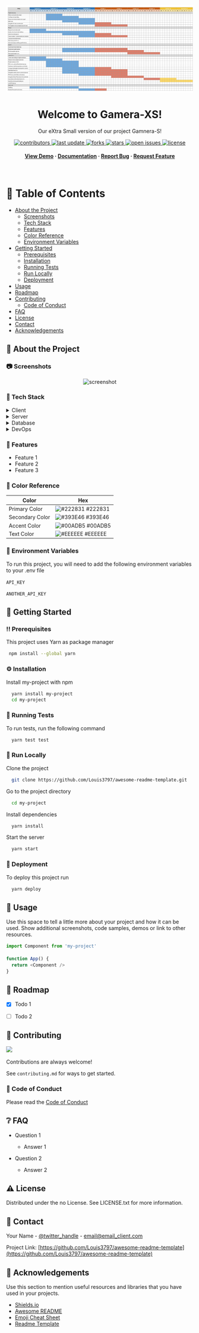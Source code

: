 <!--
Hey, thanks for using the awesome-readme-template template.  
If you have any enhancements, then fork this project and create a pull request 
or just open an issue with the label "enhancement".

Don't forget to give this project a star for additional support ;)
Maybe you can mention me or this repo in the acknowledgements too
-->
<div align="center">

  <img src="docs/2023 Timeline Overview - Gantt.jpg" alt="logo"/>
  <h1>Welcome to Gamera-XS!</h1>
  
  <p>
    Our eXtra Small version of our project Gamnera-S! 
  </p>
  
  
<!-- Badges -->
<p>
  <a href="https://github.com/Louis3797/awesome-readme-template/graphs/contributors">
    <img src="https://img.shields.io/github/contributors/Louis3797/awesome-readme-template" alt="contributors" />
  </a>
  <a href="">
    <img src="https://img.shields.io/github/last-commit/Louis3797/awesome-readme-template" alt="last update" />
  </a>
  <a href="https://github.com/Louis3797/awesome-readme-template/network/members">
    <img src="https://img.shields.io/github/forks/Louis3797/awesome-readme-template" alt="forks" />
  </a>
  <a href="https://github.com/Louis3797/awesome-readme-template/stargazers">
    <img src="https://img.shields.io/github/stars/Louis3797/awesome-readme-template" alt="stars" />
  </a>
  <a href="https://github.com/Louis3797/awesome-readme-template/issues/">
    <img src="https://img.shields.io/github/issues/Louis3797/awesome-readme-template" alt="open issues" />
  </a>
  <a href="https://github.com/Louis3797/awesome-readme-template/blob/master/LICENSE">
    <img src="https://img.shields.io/github/license/Louis3797/awesome-readme-template.svg" alt="license" />
  </a>
</p>
   
<h4>
    <a href="https://github.com/Louis3797/awesome-readme-template/">View Demo</a>
  <span> · </span>
    <a href="https://github.com/Louis3797/awesome-readme-template">Documentation</a>
  <span> · </span>
    <a href="https://github.com/Louis3797/awesome-readme-template/issues/">Report Bug</a>
  <span> · </span>
    <a href="https://github.com/Louis3797/awesome-readme-template/issues/">Request Feature</a>
  </h4>
</div>

<br />

<!-- Table of Contents -->
# :notebook_with_decorative_cover: Table of Contents

- [About the Project](#star2-about-the-project)
  * [Screenshots](#camera-screenshots)
  * [Tech Stack](#space_invader-tech-stack)
  * [Features](#dart-features)
  * [Color Reference](#art-color-reference)
  * [Environment Variables](#key-environment-variables)
- [Getting Started](#toolbox-getting-started)
  * [Prerequisites](#bangbang-prerequisites)
  * [Installation](#gear-installation)
  * [Running Tests](#test_tube-running-tests)
  * [Run Locally](#running-run-locally)
  * [Deployment](#triangular_flag_on_post-deployment)
- [Usage](#eyes-usage)
- [Roadmap](#compass-roadmap)
- [Contributing](#wave-contributing)
  * [Code of Conduct](#scroll-code-of-conduct)
- [FAQ](#grey_question-faq)
- [License](#warning-license)
- [Contact](#handshake-contact)
- [Acknowledgements](#gem-acknowledgements)

  

<!-- About the Project -->
## :star2: About the Project


<!-- Screenshots -->
### :camera: Screenshots

<div align="center"> 
  <img src="https://placehold.co/600x400?text=Your+Screenshot+here" alt="screenshot" />
</div>


<!-- TechStack -->
### :space_invader: Tech Stack

<details>
  <summary>Client</summary>
  <ul>
    <li><a href="https://www.typescriptlang.org/">Typescript</a></li>
    <li><a href="https://nextjs.org/">Next.js</a></li>
    <li><a href="https://reactjs.org/">React.js</a></li>
    <li><a href="https://tailwindcss.com/">TailwindCSS</a></li>
  </ul>
</details>

<details>
  <summary>Server</summary>
  <ul>
    <li><a href="https://www.typescriptlang.org/">Typescript</a></li>
    <li><a href="https://expressjs.com/">Express.js</a></li>
    <li><a href="https://go.dev/">Golang</a></li>
    <li><a href="https://nestjs.com/">Nest.js</a></li>
    <li><a href="https://socket.io/">SocketIO</a></li>
    <li><a href="https://www.prisma.io/">Prisma</a></li>    
    <li><a href="https://www.apollographql.com/">Apollo</a></li>
    <li><a href="https://graphql.org/">GraphQL</a></li>
  </ul>
</details>

<details>
<summary>Database</summary>
  <ul>
    <li><a href="https://www.mysql.com/">MySQL</a></li>
    <li><a href="https://www.postgresql.org/">PostgreSQL</a></li>
    <li><a href="https://redis.io/">Redis</a></li>
    <li><a href="https://neo4j.com/">Neo4j</a></li>
    <li><a href="https://www.mongodb.com/">MongoDB</a></li>
  </ul>
</details>

<details>
<summary>DevOps</summary>
  <ul>
    <li><a href="https://www.docker.com/">Docker</a></li>
    <li><a href="https://www.jenkins.io/">Jenkins</a></li>
    <li><a href="https://circleci.com/">CircleCLI</a></li>
  </ul>
</details>

<!-- Features -->
### :dart: Features

- Feature 1
- Feature 2
- Feature 3

<!-- Color Reference -->
### :art: Color Reference

| Color             | Hex                                                                |
| ----------------- | ------------------------------------------------------------------ |
| Primary Color | ![#222831](https://via.placeholder.com/10/222831?text=+) #222831 |
| Secondary Color | ![#393E46](https://via.placeholder.com/10/393E46?text=+) #393E46 |
| Accent Color | ![#00ADB5](https://via.placeholder.com/10/00ADB5?text=+) #00ADB5 |
| Text Color | ![#EEEEEE](https://via.placeholder.com/10/EEEEEE?text=+) #EEEEEE |


<!-- Env Variables -->
### :key: Environment Variables

To run this project, you will need to add the following environment variables to your .env file

`API_KEY`

`ANOTHER_API_KEY`

<!-- Getting Started -->
## 	:toolbox: Getting Started

<!-- Prerequisites -->
### :bangbang: Prerequisites

This project uses Yarn as package manager

```bash
 npm install --global yarn
```

<!-- Installation -->
### :gear: Installation

Install my-project with npm

```bash
  yarn install my-project
  cd my-project
```
   
<!-- Running Tests -->
### :test_tube: Running Tests

To run tests, run the following command

```bash
  yarn test test
```

<!-- Run Locally -->
### :running: Run Locally

Clone the project

```bash
  git clone https://github.com/Louis3797/awesome-readme-template.git
```

Go to the project directory

```bash
  cd my-project
```

Install dependencies

```bash
  yarn install
```

Start the server

```bash
  yarn start
```


<!-- Deployment -->
### :triangular_flag_on_post: Deployment

To deploy this project run

```bash
  yarn deploy
```


<!-- Usage -->
## :eyes: Usage

Use this space to tell a little more about your project and how it can be used. Show additional screenshots, code samples, demos or link to other resources.


```javascript
import Component from 'my-project'

function App() {
  return <Component />
}
```

<!-- Roadmap -->
## :compass: Roadmap

* [x] Todo 1
* [ ] Todo 2


<!-- Contributing -->
## :wave: Contributing

<a href="https://github.com/Louis3797/awesome-readme-template/graphs/contributors">
  <img src="https://contrib.rocks/image?repo=Louis3797/awesome-readme-template" />
</a>


Contributions are always welcome!

See `contributing.md` for ways to get started.


<!-- Code of Conduct -->
### :scroll: Code of Conduct

Please read the [Code of Conduct](https://github.com/Louis3797/awesome-readme-template/blob/master/CODE_OF_CONDUCT.md)

<!-- FAQ -->
## :grey_question: FAQ

- Question 1

  + Answer 1

- Question 2

  + Answer 2


<!-- License -->
## :warning: License

Distributed under the no License. See LICENSE.txt for more information.


<!-- Contact -->
## :handshake: Contact

Your Name - [@twitter_handle](https://twitter.com/twitter_handle) - email@email_client.com

Project Link: [https://github.com/Louis3797/awesome-readme-template](https://github.com/Louis3797/awesome-readme-template)


<!-- Acknowledgments -->
## :gem: Acknowledgements

Use this section to mention useful resources and libraries that you have used in your projects.

 - [Shields.io](https://shields.io/)
 - [Awesome README](https://github.com/matiassingers/awesome-readme)
 - [Emoji Cheat Sheet](https://github.com/ikatyang/emoji-cheat-sheet/blob/master/README.md#travel--places)
 - [Readme Template](https://github.com/othneildrew/Best-README-Template)

